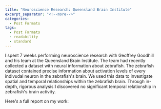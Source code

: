 ```yaml
---
title: "Neuroscience Research: Queensland Brain Institute"
excerpt_separator: "<!--more-->"
categories:
  - Post Formats
tags:
  - Post Formats
  - readability
  - standard
---
```


I spent 7 weeks performing neuroscience research with Geoffrey Goodhill and his team at the Queensland Brain Institute. The team had recently collected a dataset with neural information about zebrafish. The zebrafish dataset contained precise information about activation levels of every indivudal neuron in the zebrafish's brain. We used this data to investigate spatial and temporal relationships within the zebrafish brain. Through in-depth, rigorous analysis I discovered no significant temporal relationship in zebrafish's brain activity.

Here's a full report on my work:

